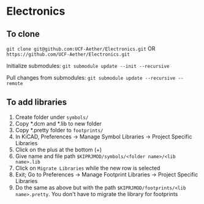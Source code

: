# Electronics

## To clone
`git clone git@github.com:UCF-Aether/Electronics.git`
OR
`https://github.com/UCF-Aether/Electronics.git`

Initialize submodules:
`git submodule update --init --recursive`

Pull changes from submodules:
`git submodule update --recursive --remote`


## To add libraries
1. Create folder under `symbols/`
2. Copy *.dcm and *.lib to new folder
3. Copy *.pretty folder to `footprints/`
4. In KiCAD, Preferences -> Manage Symbol Libraries -> Project Specific
	 Libraries 
5. Click on the plus at the bottom (+)
6. Give name and file path `$KIPRJMOD/symbols/<folder name>/<lib name>.lib`
7. Click on `Migrate Libraries` while the new row is selected
8. Exit; Go to Preferences -> Manage Footprint Libraries -> Project Specific
	 Libraries 
9. Do the same as above but with the path `$KIPRJMOD/footprints/<lib name>.pretty`. You don't have to migrate the library for footprints
